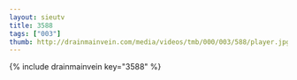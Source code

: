 ```yaml
--- 
layout: sieutv
title: 3588
tags: ["003"]
thumb: http://drainmainvein.com/media/videos/tmb/000/003/588/player.jpg
---
```

{% include drainmainvein key="3588" %} 
